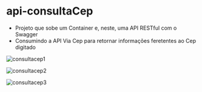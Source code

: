 # api-consultaCep

- Projeto que sobe um Container e, neste, uma API RESTful com o Swagger
- Consumindo a API Via Cep para retornar informações feretentes ao Cep digitado

![consultacep1](consultacep1.jpeg)

![consultacep2](consultacep2.jpeg)

![consultacep3](consultacep3.jpeg)

